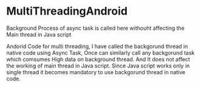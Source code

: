 # MultiThreadingAndroid
Background Process of async task is called here withouht affecting the Main thread in Java script

Andorid Code for multi threading, I have called the backgorund thread in native code using Async Task, Once can similarly call any backgorund task which comsumes High data on background thread.
And It does not affect the working of main thread in Java script.
Since Java script works only in single thread it becomes mandatory to use backgorund thread in native code.
